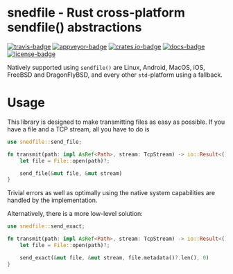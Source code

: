 # snedfile - Rust cross-platform sendfile() abstractions

[![travis-badge]][travis]
[![appveyor-badge]][appveyor]
[![crates.io-badge]][crates.io]
[![docs-badge]][docs]
[![license-badge]][license]

[travis-badge]: https://travis-ci.com/Draphar/snedfile.svg?branch=master
[travis]: https://travis-ci.com/Draphar/snedfile
[appveyor-badge]: https://ci.appveyor.com/api/projects/status/github/Draphar/snedfile?svg=true&branch=master
[appveyor]: https://ci.appveyor.com/project/Draphar/snedfile
[crates.io-badge]: https://img.shields.io/crates/v/snedfile.svg
[crates.io]: https://crates.io/crates/snedfile
[docs-badge]: https://docs.rs/snedfile/badge.svg
[docs]: https://docs.rs/snedfile
[license-badge]: https://img.shields.io/crates/l/snedfile.svg
[license]: https://github.com/Draphar/snedfile/blob/master/LICENSE

Natively supported using `sendfile()` are Linux, Android, MacOS, iOS, FreeBSD and DragonFlyBSD,
and every other `std`-platform using a fallback.

# Usage

This library is designed to make transmitting files as easy as possible.
If you have a file and a TCP stream, all you have to do is

```rust
use snedfile::send_file;

fn transmit(path: impl AsRef<Path>, stream: TcpStream) -> io::Result<()> {
    let file = File::open(path)?;

    send_file(&mut file, &mut stream)
}
```

Trivial errors as well as optimally using the native system capabilities are handled by the implementation.

Alternatively, there is a more low-level solution:

```rust
use snedfile::send_exact;

fn transmit(path: impl AsRef<Path>, stream: TcpStream) -> io::Result<()> {
    let file = File::open(path)?;

    send_exact(&mut file, &mut stream, file.metadata()?.len(), 0)
}
```
